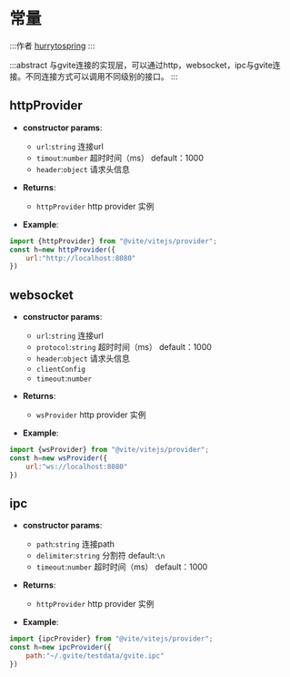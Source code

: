 # 常量

:::作者
[hurrytospring](https://github.com/hurrytospring)
:::

:::abstract
与gvite连接的实现层，可以通过http，websocket，ipc与gvite连接。不同连接方式可以调用不同级别的接口。
:::

## httpProvider
- **constructor params**: 

  * `url`:`string` 连接url
  * `timout`:`number` 超时时间（ms） default：1000
  * `header`:`object` 请求头信息

- **Returns**: 
	- `httpProvider` http provider 实例

- **Example**:
```javascript
import {httpProvider} from "@vite/vitejs/provider";
const h=new httpProvider({
    url:"http://localhost:8080"
})
```

## websocket
- **constructor params**: 

  * `url`:`string` 连接url
  * `protocol`:`string` 超时时间（ms） default：1000
  * `header`:`object` 请求头信息
  * `clientConfig`
  * `timeout`:`number`

- **Returns**: 
	- `wsProvider` http provider 实例

- **Example**:
```javascript
import {wsProvider} from "@vite/vitejs/provider";
const h=new wsProvider({
    url:"ws://localhost:8080"
})
```

## ipc  
- **constructor params**: 

  * `path`:`string` 连接path
  * `delimiter`:`string` 分割符 default:`\n`
  * `timeout`:`number` 超时时间（ms） default：1000

- **Returns**: 
	- `httpProvider` http provider 实例

- **Example**:
```javascript
import {ipcProvider} from "@vite/vitejs/provider";
const h=new ipcProvider({
    path:"~/.gvite/testdata/gvite.ipc"
})
```
